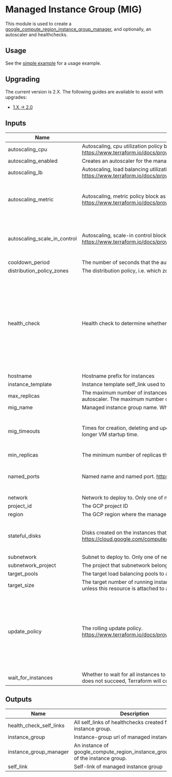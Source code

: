 # Managed Instance Group (MIG)

This module is used to create a [google_compute_region_instance_group_manager](https://www.terraform.io/docs/providers/google/r/compute_region_instance_group_manager.html),
and optionally, an autoscaler and healthchecks.

## Usage

See the [simple example](../../examples/mig/simple) for a usage example.

## Upgrading

The current version is 2.X. The following guides are available to assist with upgrades:

- [1.X -> 2.0](../../docs/upgrading_to_mig_v2.0.md)

<!-- BEGINNING OF PRE-COMMIT-TERRAFORM DOCS HOOK -->
## Inputs

| Name | Description | Type | Default | Required |
|------|-------------|------|---------|:--------:|
| autoscaling\_cpu | Autoscaling, cpu utilization policy block as single element array. https://www.terraform.io/docs/providers/google/r/compute_autoscaler.html#cpu_utilization | `list(map(number))` | `[]` | no |
| autoscaling\_enabled | Creates an autoscaler for the managed instance group | `string` | `"false"` | no |
| autoscaling\_lb | Autoscaling, load balancing utilization policy block as single element array. https://www.terraform.io/docs/providers/google/r/compute_autoscaler.html#load_balancing_utilization | `list(map(number))` | `[]` | no |
| autoscaling\_metric | Autoscaling, metric policy block as single element array. https://www.terraform.io/docs/providers/google/r/compute_autoscaler.html#metric | <pre>list(object({<br>    name   = string<br>    target = number<br>    type   = string<br>  }))</pre> | `[]` | no |
| autoscaling\_scale\_in\_control | Autoscaling, scale-in control block. https://www.terraform.io/docs/providers/google/r/compute_autoscaler.html#scale_in_control | <pre>object({<br>    fixed_replicas   = number<br>    percent_replicas = number<br>    time_window_sec  = number<br>  })</pre> | <pre>{<br>  "fixed_replicas": 0,<br>  "percent_replicas": 0,<br>  "time_window_sec": null<br>}</pre> | no |
| cooldown\_period | The number of seconds that the autoscaler should wait before it starts collecting information from a new instance. | `number` | `60` | no |
| distribution\_policy\_zones | The distribution policy, i.e. which zone(s) should instances be create in. Default is all zones in given region. | `list(string)` | `[]` | no |
| health\_check | Health check to determine whether instances are responsive and able to do work | <pre>object({<br>    type                = string<br>    initial_delay_sec   = number<br>    check_interval_sec  = number<br>    healthy_threshold   = number<br>    timeout_sec         = number<br>    unhealthy_threshold = number<br>    response            = string<br>    proxy_header        = string<br>    port                = number<br>    request             = string<br>    request_path        = string<br>    host                = string<br>  })</pre> | <pre>{<br>  "check_interval_sec": 30,<br>  "healthy_threshold": 1,<br>  "host": "",<br>  "initial_delay_sec": 30,<br>  "port": 80,<br>  "proxy_header": "NONE",<br>  "request": "",<br>  "request_path": "/",<br>  "response": "",<br>  "timeout_sec": 10,<br>  "type": "",<br>  "unhealthy_threshold": 5<br>}</pre> | no |
| hostname | Hostname prefix for instances | `string` | `"default"` | no |
| instance\_template | Instance template self\_link used to create compute instances | `any` | n/a | yes |
| max\_replicas | The maximum number of instances that the autoscaler can scale up to. This is required when creating or updating an autoscaler. The maximum number of replicas should not be lower than minimal number of replicas. | `number` | `10` | no |
| mig\_name | Managed instance group name. When set to `default`, name will be derived from var.hostname. | `string` | `"default"` | no |
| mig\_timeouts | Times for creation, deleting and updating the MIG resources. Can be helpful when using wait\_for\_instances to allow a longer VM startup time. | <pre>object({<br>    create = string<br>    update = string<br>    delete = string<br>  })</pre> | <pre>{<br>  "create": "5m",<br>  "delete": "15m",<br>  "update": "5m"<br>}</pre> | no |
| min\_replicas | The minimum number of replicas that the autoscaler can scale down to. This cannot be less than 0. | `number` | `2` | no |
| named\_ports | Named name and named port. https://cloud.google.com/load-balancing/docs/backend-service#named_ports | <pre>list(object({<br>    name = string<br>    port = number<br>  }))</pre> | `[]` | no |
| network | Network to deploy to. Only one of network or subnetwork should be specified. | `string` | `""` | no |
| project\_id | The GCP project ID | `string` | `null` | no |
| region | The GCP region where the managed instance group resides. | `any` | n/a | yes |
| stateful\_disks | Disks created on the instances that will be preserved on instance delete. https://cloud.google.com/compute/docs/instance-groups/configuring-stateful-disks-in-migs | <pre>list(object({<br>    device_name = string<br>    delete_rule = string<br>  }))</pre> | `[]` | no |
| subnetwork | Subnet to deploy to. Only one of network or subnetwork should be specified. | `string` | `""` | no |
| subnetwork\_project | The project that subnetwork belongs to | `string` | `""` | no |
| target\_pools | The target load balancing pools to assign this group to. | `list(string)` | `[]` | no |
| target\_size | The target number of running instances for this managed instance group. This value should always be explicitly set unless this resource is attached to an autoscaler, in which case it should never be set. | `number` | `1` | no |
| update\_policy | The rolling update policy. https://www.terraform.io/docs/providers/google/r/compute_region_instance_group_manager.html#rolling_update_policy | <pre>list(object({<br>    max_surge_fixed              = number<br>    instance_redistribution_type = string<br>    max_surge_percent            = number<br>    max_unavailable_fixed        = number<br>    max_unavailable_percent      = number<br>    min_ready_sec                = number<br>    minimal_action               = string<br>    type                         = string<br>  }))</pre> | `[]` | no |
| wait\_for\_instances | Whether to wait for all instances to be created/updated before returning. Note that if this is set to true and the operation does not succeed, Terraform will continue trying until it times out. | `string` | `"false"` | no |

## Outputs

| Name | Description |
|------|-------------|
| health\_check\_self\_links | All self\_links of healthchecks created for the instance group. |
| instance\_group | Instance-group url of managed instance group |
| instance\_group\_manager | An instance of google\_compute\_region\_instance\_group\_manager of the instance group. |
| self\_link | Self-link of managed instance group |

<!-- END OF PRE-COMMIT-TERRAFORM DOCS HOOK -->
